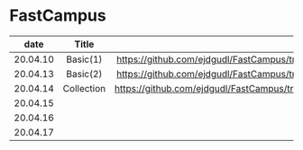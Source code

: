 # FastCampus

| date     |      Title    |       |
|----------|:-------------:|------:|
| 20.04.10 |  Basic(1)         | https://github.com/ejdgudl/FastCampus/tree/master/Basics(1).playground/Pages       |
| 20.04.13 |  Basic(2)         | https://github.com/ejdgudl/FastCampus/tree/master/Basics(2).playground/Pages       |
| 20.04.14 |   Collection      |    https://github.com/ejdgudl/FastCampus/tree/master/Collection.playground/Pages   |
| 20.04.15 |      |      |
| 20.04.16 |      |      |
| 20.04.17 |      |      |

